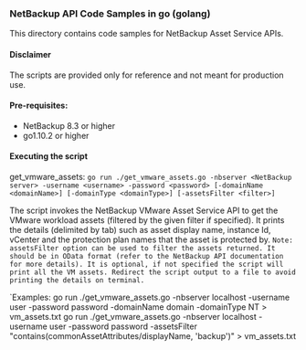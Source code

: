 ### NetBackup API Code Samples in go (golang)

This directory contains code samples for NetBackup Asset Service APIs.

#### Disclaimer

The scripts are provided only for reference and not meant for production use.

#### Pre-requisites:

- NetBackup 8.3 or higher
- go1.10.2 or higher

#### Executing the script

get_vmware_assets:
    `go run ./get_vmware_assets.go -nbserver <NetBackup server> -username <username> -password <password> [-domainName <domainName>] [-domainType <domainType>] [-assetsFilter <filter>]`

The script invokes the NetBackup VMware Asset Service API to get the VMware workload assets (filtered by the given filter if specified). It prints the details (delimited by tab) such as asset display name, instance Id, vCenter and the protection plan names that the asset is protected by.
`Note: assetsFilter option can be used to filter the assets returned. It should be in OData format (refer to the NetBackup API documentation for more details). It is optional, if not specified the script will print all the VM assets. Redirect the script output to a file to avoid printing the details on terminal.`

`Examples: go run ./get_vmware_assets.go -nbserver localhost -username user -password password -domainName domain -domainType NT > vm_assets.txt
go run ./get_vmware_assets.go -nbserver localhost -username user -password password -assetsFilter "contains(commonAssetAttributes/displayName, 'backup')" > vm_assets.txt
